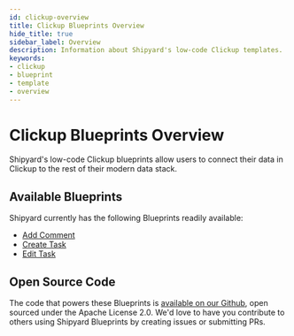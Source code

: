 ```yaml
---
id: clickup-overview
title: Clickup Blueprints Overview
hide_title: true
sidebar_label: Overview
description: Information about Shipyard's low-code Clickup templates.
keywords:
- clickup
- blueprint
- template
- overview
---
```


# Clickup Blueprints Overview

Shipyard's low-code Clickup blueprints allow users to connect their data in Clickup to the rest of their modern data stack.

## Available Blueprints
Shipyard currently has the following Blueprints readily available: 
- [Add Comment](clickup-add-comment.md)
- [Create Task](clickup-create-task.md)
- [Edit Task](clickup-edit-task.md)

## Open Source Code
The code that powers these Blueprints is [available on our Github](https://www.shipyardapp.com/docs/blueprint-library/clickup/clickup-overview/), open sourced under the Apache License 2.0. We'd love to have you contribute to others using Shipyard Blueprints by creating issues or submitting PRs.
